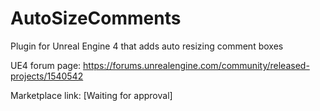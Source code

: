 # AutoSizeComments
Plugin for Unreal Engine 4 that adds auto resizing comment boxes

UE4 forum page: https://forums.unrealengine.com/community/released-projects/1540542

Marketplace link: [Waiting for approval]
